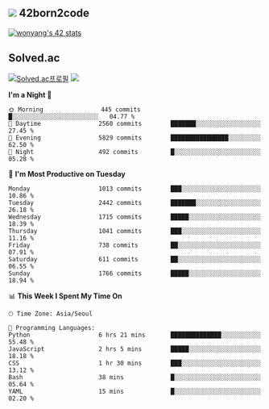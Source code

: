 
## <img src="https://img.shields.io/badge/-000000?style=flat&logo=42&logoColor=white"> 42born2code
<!--[![wonyang's 42 stats](https://badge42.vercel.app/api/v2/cl5nhe5b6007809kydha7ht42/stats?cursusId=21&coalitionId=88)](https://profile.intra.42.fr/users/wonyang)-->

[![wonyang's 42 stats](https://badge.mediaplus.ma/starryblue/wonyang?1337Badge=off&UM6P=off)](https://github.com/oakoudad/badge42)

## Solved.ac
[![Solved.ac프로필](http://mazassumnida.wtf/api/v2/generate_badge?boj=bennyws)](https://solved.ac/bennyws)
<a href="https://solved.ac/bennyws"><img src="http://mazandi.herokuapp.com/api?handle=bennyws&theme=cold"/></a>

<!--START_SECTION:waka-->
**I'm a Night 🦉** 

```text
🌞 Morning                445 commits         █░░░░░░░░░░░░░░░░░░░░░░░░   04.77 % 
🌆 Daytime                2560 commits        ███████░░░░░░░░░░░░░░░░░░   27.45 % 
🌃 Evening                5829 commits        ████████████████░░░░░░░░░   62.50 % 
🌙 Night                  492 commits         █░░░░░░░░░░░░░░░░░░░░░░░░   05.28 % 
```
📅 **I'm Most Productive on Tuesday** 

```text
Monday                   1013 commits        ███░░░░░░░░░░░░░░░░░░░░░░   10.86 % 
Tuesday                  2442 commits        ███████░░░░░░░░░░░░░░░░░░   26.18 % 
Wednesday                1715 commits        █████░░░░░░░░░░░░░░░░░░░░   18.39 % 
Thursday                 1041 commits        ███░░░░░░░░░░░░░░░░░░░░░░   11.16 % 
Friday                   738 commits         ██░░░░░░░░░░░░░░░░░░░░░░░   07.91 % 
Saturday                 611 commits         ██░░░░░░░░░░░░░░░░░░░░░░░   06.55 % 
Sunday                   1766 commits        █████░░░░░░░░░░░░░░░░░░░░   18.94 % 
```


📊 **This Week I Spent My Time On** 

```text
🕑︎ Time Zone: Asia/Seoul

💬 Programming Languages: 
Python                   6 hrs 21 mins       ██████████████░░░░░░░░░░░   55.48 % 
JavaScript               2 hrs 5 mins        █████░░░░░░░░░░░░░░░░░░░░   18.18 % 
CSS                      1 hr 30 mins        ███░░░░░░░░░░░░░░░░░░░░░░   13.12 % 
Bash                     38 mins             █░░░░░░░░░░░░░░░░░░░░░░░░   05.64 % 
YAML                     15 mins             █░░░░░░░░░░░░░░░░░░░░░░░░   02.20 % 
```


<!--END_SECTION:waka-->
